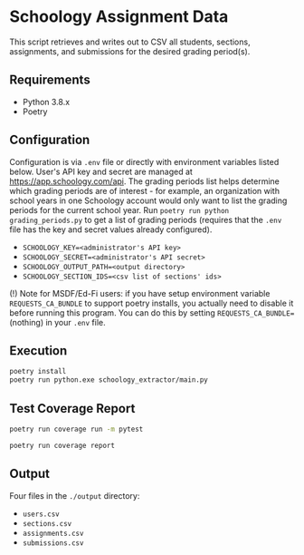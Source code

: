 # Schoology Assignment Data

This script retrieves and writes out to CSV all students, sections, assignments,
and submissions for the desired grading period(s).

## Requirements

-   Python 3.8.x
-   Poetry

## Configuration

Configuration is via `.env` file or directly with environment variables listed
below. User's API key and secret are managed at https://app.schoology.com/api.
The grading periods list helps determine which grading periods are of interest -
for example, an organization with school years in one Schoology account would
only want to list the grading periods for the current school year. Run `poetry run python grading_periods.py` to get a list of grading periods (requires that
the `.env` file has the key and secret values already configured).

-   `SCHOOLOGY_KEY=<administrator's API key>`
-   `SCHOOLOGY_SECRET=<administrator's API secret>`
-   `SCHOOLOGY_OUTPUT_PATH=<output directory>`
-   `SCHOOLOGY_SECTION_IDS=<csv list of sections' ids>`

(!) Note for MSDF/Ed-Fi users: if you have setup environment variable
`REQUESTS_CA_BUNDLE` to support poetry installs, you actually need to disable it
before running this program. You can do this by setting `REQUESTS_CA_BUNDLE=`
(nothing) in your `.env` file.

## Execution

```bash
poetry install
poetry run python.exe schoology_extractor/main.py
```

## Test Coverage Report

```bash
poetry run coverage run -m pytest

poetry run coverage report
```

## Output

Four files in the `./output` directory:

-   `users.csv`
-   `sections.csv`
-   `assignments.csv`
-   `submissions.csv`
